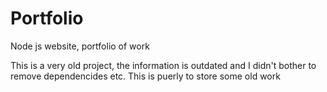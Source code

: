 # Portfolio
Node js website, portfolio of work

This is a very old project, the information is outdated and I didn't bother to remove dependencides etc.
This is puerly to store some old work
